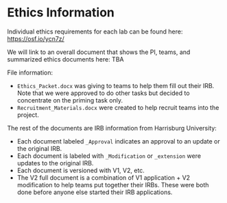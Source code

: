 # Ethics Information 

Individual ethics requirements for each lab can be found here: https://osf.io/ycn7z/

We will link to an overall document that shows the PI, teams, and summarized ethics documents here: TBA

File information:

- `Ethics_Packet.docx` was giving to teams to help them fill out their IRB. Note that we were approved to do other tasks but decided to concentrate on the priming task only. 
- `Recruitment_Materials.docx` were created to help recruit teams into the project. 

The rest of the documents are IRB information from Harrisburg University: 

- Each document labeled `_Approval` indicates an approval to an update or the original IRB. 
- Each document is labeled with `_Modification` or `_extension` were updates to the original IRB. 
- Each document is versioned with V1, V2, etc. 
- The V2 full document is a combination of V1 application + V2 modification to help teams put together their IRBs. These were both done before anyone else started their IRB applications. 